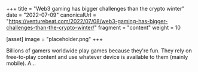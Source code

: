 +++
title = "Web3 gaming has bigger challenges than the crypto winter"
date = "2022-07-09"
canonicalUrl = "https://venturebeat.com/2022/07/08/web3-gaming-has-bigger-challenges-than-the-crypto-winter/"
fragment = "content"
weight = 10

[asset]
    image = "placeholder.png"
+++

Billions of gamers worldwide play games because they're fun. They rely on 
free-to-play content and use whatever device is available to them (mainly 
mobile). A...
